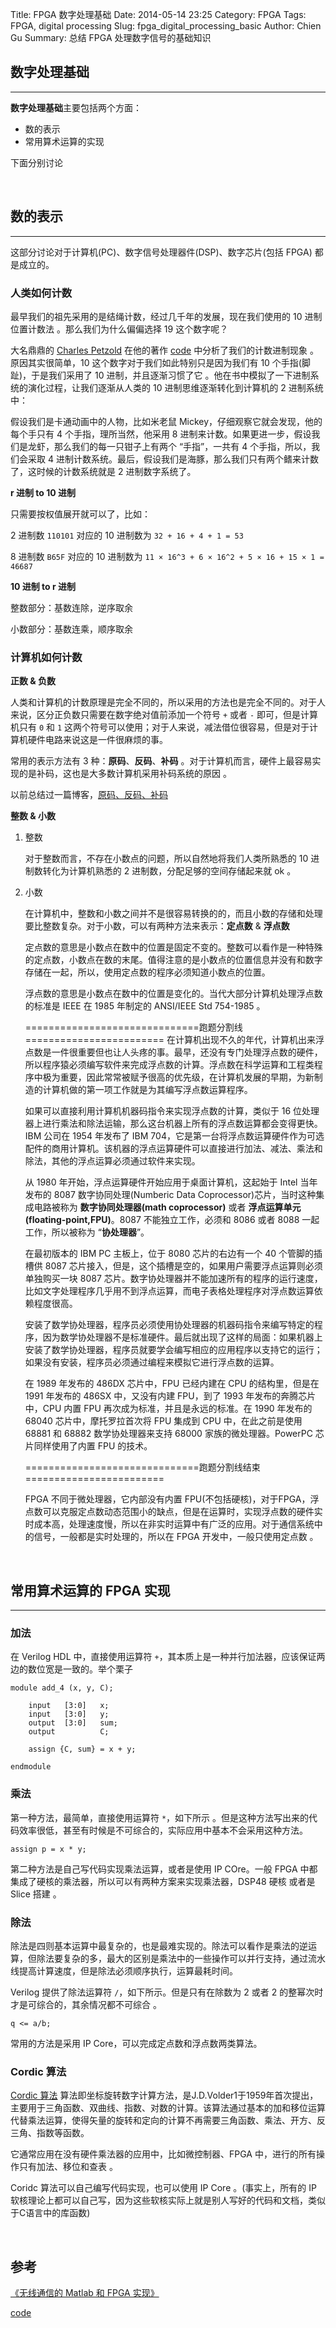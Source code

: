 Title: FPGA 数字处理基础
Date: 2014-05-14 23:25
Category: FPGA
Tags: FPGA, digital processing
Slug: fpga_digital_processing_basic
Author: Chien Gu
Summary: 总结 FPGA 处理数字信号的基础知识

## 数字处理基础
* * *

**数字处理基础**主要包括两个方面：

+ 数的表示
+ 常用算术运算的实现

下面分别讨论

<br>

## 数的表示
* * *

这部分讨论对于计算机(PC)、数字信号处理器件(DSP)、数字芯片(包括 FPGA) 都是成立的。

### 人类如何计数

最早我们的祖先采用的是结绳计数，经过几千年的发展，现在我们使用的 10 进制位置计数法 。那么我们为什么偏偏选择 19 这个数字呢？

大名鼎鼎的 [Charles Petzold][CP] 在他的著作 [code][code] 中分析了我们的计数进制现象 。原因其实很简单，10 这个数字对于我们如此特别只是因为我们有 10 个手指(脚趾)，于是我们采用了 10 进制，并且逐渐习惯了它 。他在书中模拟了一下进制系统的演化过程，让我们逐渐从人类的 10 进制思维逐渐转化到计算机的 2 进制系统中：

假设我们是卡通动画中的人物，比如米老鼠 Mickey，仔细观察它就会发现，他的每个手只有 4 个手指，理所当然，他采用 8 进制来计数。如果更进一步，假设我们是龙虾，那么我们的每一只钳子上有两个 “手指”，一共有 4 个手指，所以，我们会采取 4 进制计数系统。最后，假设我们是海豚，那么我们只有两个鳍来计数了，这时候的计数系统就是 2 进制数字系统了。

**r 进制 to 10 进制**

只需要按权值展开就可以了，比如： 

2 进制数 `110101` 对应的 10 进制数为 `32 + 16 + 4 + 1 = 53` 

8 进制数 `B65F` 对应的 10 进制数为 `11 × 16^3 + 6 × 16^2 + 5 × 16 + 15 × 1 = 46687`

**10 进制 to r 进制**

整数部分：基数连除，逆序取余

小数部分：基数连乘，顺序取余

[CP]:http://en.wikipedia.org/wiki/Charles_Petzold
[code]:http://book.douban.com/subject/4822685/

### 计算机如何计数

**正数 & 负数**

人类和计算机的计数原理是完全不同的，所以采用的方法也是完全不同的。对于人来说，区分正负数只需要在数字绝对值前添加一个符号 `+` 或者 `-` 即可，但是计算机只有 `0` 和 `1` 这两个符号可以使用；对于人来说，减法借位很容易，但是对于计算机硬件电路来说这是一件很麻烦的事。

常用的表示方法有 3 种：**原码**、**反码**、**补码** 。对于计算机而言，硬件上最容易实现的是补码，这也是大多数计算机采用补码系统的原因 。

以前总结过一篇博客，[原码、反码、补码][blog1]

**整数 & 小数**

1. 整数

    对于整数而言，不存在小数点的问题，所以自然地将我们人类所熟悉的 10 进制数转化为计算机熟悉的 2 进制数，分配足够的空间存储起来就 ok 。

2. 小数

    在计算机中，整数和小数之间并不是很容易转换的的，而且小数的存储和处理要比整数复杂。对于小数，可以有两种方法来表示：**定点数** & **浮点数**
    
    定点数的意思是小数点在数中的位置是固定不变的。整数可以看作是一种特殊的定点数，小数点在数的末尾。值得注意的是小数点的位置信息并没有和数字存储在一起，所以，使用定点数的程序必须知道小数点的位置。
    
    浮点数的意思是小数点在数中的位置是变化的。当代大部分计算机处理浮点数的标准是 IEEE 在 1985 年制定的 ANSI/IEEE Std 754-1985 。

    ==============================跑题分割线========================
    在计算机出现不久的年代，计算机出来浮点数是一件很重要但也让人头疼的事。最早，还没有专门处理浮点数的硬件，所以程序猿必须编写软件来完成浮点数的计算。浮点数在科学运算和工程类程序中极为重要，因此常常被赋予很高的优先级，在计算机发展的早期，为新制造的计算机做的第一项工作就是为其编写浮点数运算程序。

    如果可以直接利用计算机机器码指令来实现浮点数的计算，类似于 16 位处理器上进行乘法和除法运输，那么这台机器上所有的浮点数运算都会变得更快。IBM 公司在 1954 年发布了 IBM 704，它是第一台将浮点数运算硬件作为可选配件的商用计算机。该机器的浮点运算硬件可以直接进行加法、减法、乘法和除法，其他的浮点运算必须通过软件来实现。

    从 1980 年开始，浮点运算硬件开始应用于桌面计算机，这起始于 Intel 当年发布的 8087 数字协同处理(Numberic Data Coprocessor)芯片，当时这种集成电路被称为 **数字协同处理器(math coprocessor)** 或者 **浮点运算单元(floating-point,FPU)**。8087 不能独立工作，必须和 8086 或者 8088 一起工作，所以被称为 “**协处理器**”。

    在最初版本的 IBM PC 主板上，位于 8080 芯片的右边有一个 40 个管脚的插槽供 8087 芯片接入，但是，这个插槽是空的，如果用户需要浮点运算则必须单独购买一块 8087 芯片。数字协处理器并不能加速所有的程序的运行速度，比如文字处理程序几乎用不到浮点运算，而电子表格处理程序对浮点数运算依赖程度很高。

    安装了数学协处理器，程序员必须使用协处理器的机器码指令来编写特定的程序，因为数学协处理器不是标准硬件。最后就出现了这样的局面：如果机器上安装了数学协处理器，程序员就要学会编写相应的应用程序以支持它的运行；如果没有安装，程序员必须通过编程来模拟它进行浮点数的运算。

    在 1989 年发布的 486DX 芯片中，FPU 已经内建在 CPU 的结构里，但是在 1991 年发布的 486SX 中，又没有内建 FPU，到了 1993 年发布的奔腾芯片中，CPU 内置 FPU 再次成为标准，并且是永远的标准。在 1990 年发布的 68040 芯片中，摩托罗拉首次将 FPU 集成到 CPU 中，在此之前是使用 68881 和 68882 数学协处理器来支持 68000 家族的微处理器。PowerPC 芯片同样使用了内置 FPU 的技术。

    ==============================跑题分割线结束========================

    FPGA 不同于微处理器，它内部没有内置 FPU(不包括硬核)，对于FPGA，浮点数可以克服定点数动态范围小的缺点，但是在运算时，实现浮点数的硬件实时成本高，处理速度慢，所以在非实时运算中有广泛的应用。对于通信系统中的信号，一般都是实时处理的，所以在 FPGA 开发中，一般只使用定点数 。

[blog1]: http://guqian110.github.io/pages/2014/03/19/signed_number_representations.html

<br>

## 常用算术运算的 FPGA 实现
* * *

### 加法

在 Verilog HDL 中，直接使用运算符 `+`，其本质上是一种并行加法器，应该保证两边的数位宽是一致的。举个栗子

    module add_4 (x, y, C);
    
        input   [3:0]   x;
        input   [3:0]   y;
        output  [3:0]   sum;
        output          C;
        
        assign {C, sum} = x + y;
        
    endmodule

### 乘法

第一种方法，最简单，直接使用运算符 `*`，如下所示 。但是这种方法写出来的代码效率很低，甚至有时候是不可综合的，实际应用中基本不会采用这种方法。

    assign p = x * y;

第二种方法是自己写代码实现乘法运算，或者是使用 IP COre。一般 FPGA 中都集成了硬核的乘法器，所以可以有两种方案来实现乘法器，DSP48 硬核 或者是 Slice 搭建 。

### 除法

除法是四则基本运算中最复杂的，也是最难实现的。除法可以看作是乘法的逆运算，但除法要复杂的多，最大的区别是乘法中的一些操作可以并行支持，通过流水线提高计算速度，但是除法必须顺序执行，运算最耗时间。

Verilog 提供了除法运算符 `/`，如下所示。但是只有在除数为 2 或者 2 的整幂次时才是可综合的，其余情况都不可综合 。

    q <= a/b;
常用的方法是采用 IP Core，可以完成定点数和浮点数两类算法。

### Cordic 算法

[Cordic 算法][cordic] 算法即坐标旋转数字计算方法，是J.D.Volder1于1959年首次提出，主要用于三角函数、双曲线、指数、对数的计算。该算法通过基本的加和移位运算代替乘法运算，使得矢量的旋转和定向的计算不再需要三角函数、乘法、开方、反三角、指数等函数。

它通常应用在没有硬件乘法器的应用中，比如微控制器、FPGA 中，进行的所有操作只有加法、移位和查表 。

Coridc 算法可以自己编写代码实现，也可以使用 IP Core 。(事实上，所有的 IP 软核理论上都可以自己写，因为这些软核实际上就是别人写好的代码和文档，类似于C语言中的库函数)

[cordic]: http://en.wikipedia.org/wiki/CORDIC

<br>

## 参考

[《无线通信的 Matlab 和 FPGA 实现》](http://book.douban.com/subject/3795386/)

[code](http://book.douban.com/subject/4822685/)
